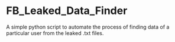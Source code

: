 # FB_Leaked_Data_Finder
A simple python script to automate the process of finding data of a particular user from the leaked .txt files. 
